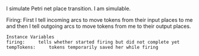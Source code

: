 I simulate Petri net place transition.
I am simulable.

Firing:
First I tell incoming arcs to move tokens from their input places to me and then I tell outgoing arcs to move tokens from me to their output places.

    Instance Variables
	firing:		tells whether started firing but did not complete yet
	tempTokens:		tokens temporarily saved her while firing
